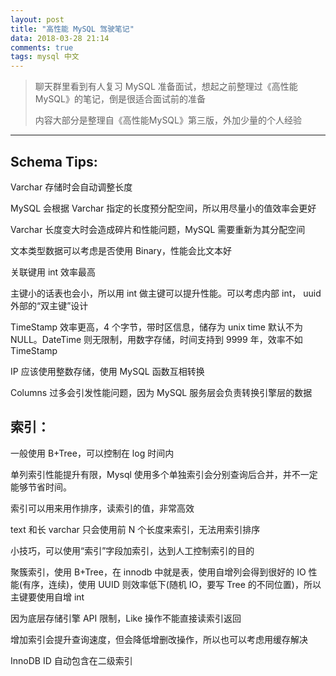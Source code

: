 ```yaml
---
layout: post
title: "高性能 MySQL 驾驶笔记"
data: 2018-03-28 21:14
comments: true
tags: mysql 中文
---
```


> 聊天群里看到有人复习 MySQL 准备面试，想起之前整理过《高性能MySQL》的笔记，倒是很适合面试前的准备
>
> 内容大部分是整理自《高性能MySQL》第三版，外加少量的个人经验


-------------------
## Schema Tips:

Varchar 存储时会自动调整长度

MySQL 会根据 Varchar 指定的长度预分配空间，所以用尽量小的值效率会更好

Varchar 长度变大时会造成碎片和性能问题，MySQL 需要重新为其分配空间

文本类型数据可以考虑是否使用 Binary，性能会比文本好

关联键用 int 效率最高

主键小的话表也会小，所以用 int 做主键可以提升性能。可以考虑内部 int， uuid 外部的“双主键”设计

TimeStamp 效率更高，4 个字节，带时区信息，储存为 unix time 默认不为 NULL。DateTime 则无限制，用数字存储，时间支持到 9999 年，效率不如 TimeStamp

IP 应该使用整数存储，使用 MySQL 函数互相转换

Columns 过多会引发性能问题，因为 MySQL 服务层会负责转换引擎层的数据


## 索引：

一般使用 B+Tree，可以控制在 log 时间内

单列索引性能提升有限，Mysql 使用多个单独索引会分别查询后合并，并不一定能够节省时间。

索引可以用来用作排序，读索引的值，非常高效

text 和长 varchar 只会使用前 N 个长度来索引，无法用索引排序

小技巧，可以使用“索引”字段加索引，达到人工控制索引的目的

聚簇索引，使用 B+Tree，在 innodb 中就是表，使用自增列会得到很好的 IO 性能(有序，连续)，使用 UUID 则效率低下(随机 IO，要写 Tree 的不同位置)，所以主键要使用自增 int

因为底层存储引擎 API 限制，Like 操作不能直接读索引返回

增加索引会提升查询速度，但会降低增删改操作，所以也可以考虑用缓存解决

InnoDB ID 自动包含在二级索引
